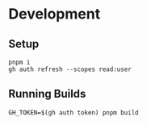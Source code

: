 # Development

## Setup

```shell
pnpm i
gh auth refresh --scopes read:user
```

## Running Builds

```shell
GH_TOKEN=$(gh auth token) pnpm build
```
